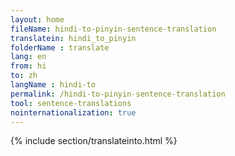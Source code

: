 ```yaml
---
layout: home
fileName: hindi-to-pinyin-sentence-translation
translatein: hindi_to_pinyin
folderName : translate
lang: en
from: hi
to: zh
langName : hindi-to
permalink: /hindi-to-pinyin-sentence-translation
tool: sentence-translations
nointernationalization: true
---
```

{% include section/translateinto.html %}
